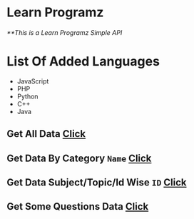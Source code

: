 # Learn Programz

###### **This is a Learn Programz Simple API

# List Of Added Languages
- JavaScript
- PHP
- Python
- C++
- Java

## Get All Data [Click](https://programz-api.vercel.app/)
## Get Data By Category `Name` [Click](https://programz-api.vercel.app/category/javascript)
## Get Data Subject/Topic/Id Wise `ID` [Click](https://programz-api.vercel.app/python/1)
## Get Some Questions Data [Click](https://programz-api.vercel.app/questions/ph/sa)

